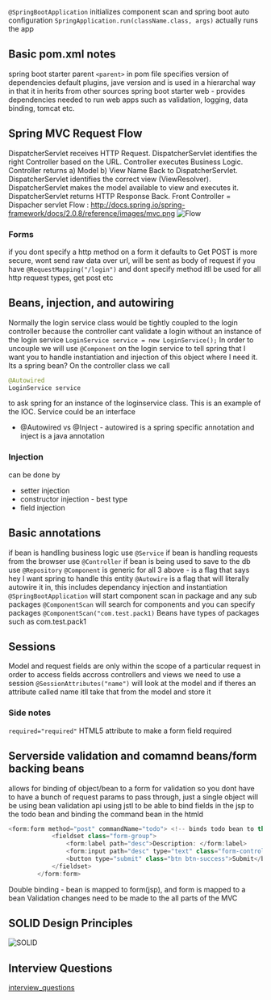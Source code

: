 `@SpringBootApplication` initializes component scan and spring boot auto configuration
`SpringApplication.run(className.class, args)` actually runs the app
## Basic pom.xml notes
spring boot starter parent `<parent>` in pom file specifies version of dependencies default plugins, jave version and is used in a hierarchal way in that it in herits from other sources
spring boot starter web - provides dependencies needed to run web apps such as validation, logging, data binding, tomcat etc. 
## Spring MVC Request Flow
DispatcherServlet receives HTTP Request.
DispatcherServlet identifies the right Controller based on the URL.
Controller executes Business Logic.
Controller returns a) Model b) View Name Back to DispatcherServlet.
DispatcherServlet identifies the correct view (ViewResolver).
DispatcherServlet makes the model available to view and executes it.
DispatcherServlet returns HTTP Response Back.
Front Controller = Dispacher servlet
Flow : http://docs.spring.io/spring-framework/docs/2.0.8/reference/images/mvc.png
![Flow](http://docs.spring.io/spring-framework/docs/2.0.8/reference/images/mvc.png)

### Forms
if you dont specify a http method on a form it defaults to Get
POST is more secure, wont send raw data over url, will be sent as body of request
if you have `@RequestMapping("/login")` and dont specify method itll be used for all http request types, get post etc

## Beans, injection, and autowiring
Normally the login service class would be tightly coupled to the login controller because the controller cant validate a login without an instance of the login service `LoginService service = new LoginService();`
In order to uncouple we will use `@Component` on the login service to tell spring that I want you to handle instantiation and injection of this object where I need it. Its a spring bean?
On the controller class we call 
```java 
@Autowired
LoginService service
```
to ask spring for an instance of the loginservice class. This is an example of the IOC. 
Service could be an interface
- @Autowired vs @Inject - autowired is a spring specific annotation and inject is a java annotation

### Injection
can be done by
- setter injection
- constructor injection - best type
- field injection

## Basic annotations
if bean is handling business logic use `@Service`
if bean is handling requests from the browser use `@Controller`
if bean is being used to save to the db use `@Repository`
`@Component` is generic for all 3 above - is a flag that says hey I want spring to handle this entity
`@Autowire` is a flag that will literally autowire it in, this includes dependancy injection and instantiation
`@SpringBootApplication` will start component scan in package and any sub packages
`@ComponentScan` will search for components and you can specify packages `@ComponentScan("com.test.pack1)`
Beans have types of packages such as com.test.pack1

## Sessions
Model and request fields are only within the scope of a particular request in order to access fields accross controllers and views we need to use a session
`@SessionAttributes("name")` will look at the model and if theres an attribute called name itll take that from the model and store it 

### Side notes
`required="required"` HTML5 attribute to make a form field required

## Serverside validation and comamnd beans/form backing beans
allows for binding of object/bean to a form for validation so you dont have to have a bunch of request params to pass through, just a single object
will be using bean validation api
using jstl to be able to bind fields in the jsp to the todo bean and binding the command bean in the htmld
```java
<form:form method="post" commandName="todo"> <!-- binds todo bean to this jsp -->
			<fieldset class="form-group">
				<form:label path="desc">Description: </form:label>
				<form:input path="desc" type="text" class="form-control" required="required"/> 
				<button type="submit" class="btn btn-success">Submit</button>
			</fieldset>
		</form:form>
```
Double binding - bean is mapped to form(jsp), and form is mapped to a bean
Validation changes need to be made to the all parts of the MVC

## SOLID Design Principles
![SOLID](https://devopedia.org/images/article/177/8101.1558682601.png)

## Interview Questions
[interview_questions](https://www.baeldung.com/spring-interview-questions)